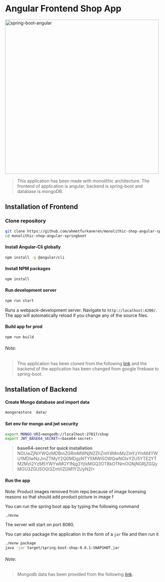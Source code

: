 # Angular Frontend Shop App
<img alt="spring-boot-angular" src="https://miro.medium.com/max/2600/1*e_GNttaJ14fRHslfQYx6eA.png" width="500">

> This application has been made with monolithic architecture. The frontend of application is angular, backend is spring-boot and database is mongoDB.

## Installation of Frontend

### Clone repository

```bash
git clone https://github.com/ahmetfurkaneren/monolithic-shop-angular-springboot.git
cd monolithic-shop-angular-springboot
```

#### Install Angular-Cli globally 

```bash
npm install -g @angular/cli
```

#### Install NPM packages

```bash
npm install
```

#### Run development server

```bash
npm run start
```

Runs a webpack-development server. Navigate to `http://localhost:4200/`. The app will automatically reload if you change any of the source files.

#### Build app for prod

```bash
npm run build
```

###### Note: 
> This application has been cloned from the following [link](https://github.com/monobasic/Angular-Reactive-Demo-Shop) and the backend of the application has been changed from google firebase to spring-boot.


## Installation of Backend
 
#### Create Mongo database and import data

```bash
mongorestore  data/
```

#### Set env for mongo and jwt security

```bash
export MONGO_URI=mongodb://localhost:27017/shop
export JWT_BASE64_SECRET=<base64-secret>
```
> **base64-secret for quick installation** NGUwZjNiYWQzMDBmZGRmMWNjN2ZhZmY4MmMzZmYzYmM4YWU1MDIwNzJmZTMyY2Q0MDgzNTY5MWI5OWQwNGIxY2U5YTE2YTM2MzI2YzM5YWYwMGY1Njg3YjIxMGQ3OTBkOTNmOGNjNGRjZGQyMGU3ZGU5OGI3ZmViZGM1Y2UyN2I=
#### Run the app
	
Note: Product images removed from repo because of image licensing reasons so that should add product picture in image f

You can run the spring boot app by typing the following command

```bash
./mvnw
```

The server will start on port 8080.

You can also package the application in the form of a `jar` file and then run it

```bash
./mvnw package
java -jar target/spring-boot-shop-0.0.1-SNAPSHOT.jar
```
###### Note: 
> Mongodb data has been provided from the following [link](https://github.com/monobasic/Angular-Reactive-Demo-Shop).


